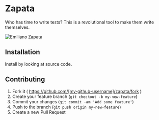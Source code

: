 # Zapata

Who has time to write tests? This is a revolutional tool to make them write themselves.


![Emiliano Zapata](https://cloud.githubusercontent.com/assets/1877286/3753719/af3bfec2-1814-11e4-8790-242c2b26a8e9.jpg)
## Installation

Install by looking at source code.

## Contributing

1. Fork it ( https://github.com/[my-github-username]/zapata/fork )
2. Create your feature branch (`git checkout -b my-new-feature`)
3. Commit your changes (`git commit -am 'Add some feature'`)
4. Push to the branch (`git push origin my-new-feature`)
5. Create a new Pull Request
